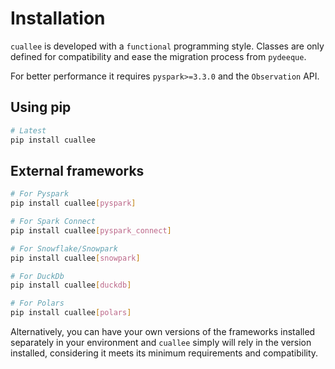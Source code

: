 # Installation

`cuallee` is developed with a `functional` programming style. Classes are only defined for  compatibility and ease the migration process from `pydeeque`. 

For better performance it requires `pyspark>=3.3.0` and the `Observation` API.

## Using pip

```bash
# Latest
pip install cuallee
```

## External frameworks
```bash
# For Pyspark
pip install cuallee[pyspark]

# For Spark Connect
pip install cuallee[pyspark_connect]

# For Snowflake/Snowpark
pip install cuallee[snowpark]

# For DuckDb
pip install cuallee[duckdb]

# For Polars
pip install cuallee[polars]
```
Alternatively, you can have your own versions of the frameworks installed separately in your environment and `cuallee` simply will rely in the version installed, considering it meets its minimum requirements and compatibility.

